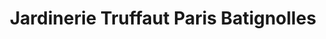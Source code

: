 ---
title: "Jardinerie Truffaut Paris Batignolles"
url: /paris/jardinerie-truffaut-paris-batignolles/
shop: Garten-Center
---